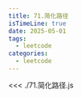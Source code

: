 ```yaml
---
title: 71.简化路径
isTimeLine: true
date: 2025-05-01
tags:
  - leetcode
categories:
  - leetcode
---
```


<<< ./71.简化路径.js

